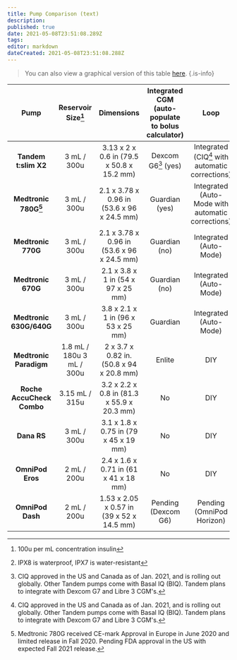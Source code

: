 ```yaml
---
title: Pump Comparison (text)
description: 
published: true
date: 2021-05-08T23:51:08.289Z
tags: 
editor: markdown
dateCreated: 2021-05-08T23:51:08.288Z
---
```


> You can also view a graphical version of this table [here](/comparison/pump-image).
{.is-info}

| **Pump**                  | **Reservoir Size[^ressize]** | **Dimensions**                             | **Integrated CGM (auto-populate to bolus calculator)** | **Loop**                                          | **User Interface**                       | **Quick Bolus** | **Battery**        | **Water Resistant[^waterresistance]** |
|:-------------------------:|:----------------------------:|:------------------------------------------:|:------------------------------------------------------:|:-------------------------------------------------:|:----------------------------------------:|:---------------:|:------------------:|:-------------------------------------:|
| **Tandem t:slim X2**      | 3 mL / 300u                  | 3.13 x 2 x 0.6 in (79.5 x 50.8 x 15.2 mm)  | Dexcom G6[^ciq] (yes)                                  | Integrated (CIQ[^ciq] with automatic corrections) | Touchscreen Buttons Phone App (display)  | Yes             | Rechargeable       | Yes, IPX7                             |
| **Medtronic 780G[^780g]** | 3 mL / 300u                  | 2.1 x 3.78 x 0.96 in (53.6 x 96 x 24.5 mm) | Guardian (yes)                                         | Integrated (Auto-Mode with automatic corrections) | Color Screen Buttons Phone App (display) | Yes             | AA                 | Yes, IPX8                             |
| **Medtronic 770G**        | 3 mL / 300u                  | 2.1 x 3.78 x 0.96 in (53.6 x 96 x 24.5 mm) | Guardian (no)                                          | Integrated (Auto-Mode)                            | Color Screen Buttons                     | Yes             | AA                 | Yes, IPX8                             |
| **Medtronic 670G**        | 3 mL / 300u                  | 2.1 x 3.8 x 1 in (54 x 97 x 25 mm)         | Guardian (no)                                          | Integrated (Auto-Mode)                            | Color Screen Buttons                     | Yes             | AA                 | Yes, IPX8                             |
| **Medtronic 630G/640G**   | 3 mL / 300u                  | 3.8 x 2.1 x 1 in (96 x 53 x 25 mm)         | Guardian                                               | Integrated (Auto-Mode)                            | Color Screen Buttons                     | Yes             | AA                 | Yes, IPX8                             |
| **Medtronic Paradigm**    | 1.8 mL / 180u 3 mL / 300u    | 2 x 3.7 x 0.82 in. (50.8 x 94 x 20.8 mm)   | Enlite                                                 | DIY                                               | Screen Buttons                           | Yes             | AAA                | Yes, IPX7                             |
| **Roche AccuCheck Combo** | 3.15 mL / 315u               | 3.2 x 2.2 x 0.8 in (81.3 x 55.9 x 20.3 mm) | No                                                     | DIY                                               | Screen Buttons                           | Yes             | AAA                | Yes, IPX8                             |
| **Dana RS**               | 3 mL / 300u                  | 3.1 x 1.8 x 0.75 in (79 x 45 x 19 mm)      | No                                                     | DIY                                               | Screen Buttons                           | Yes             | 3.6V Lithium       | Yes, IPX8                             |
| **OmniPod Eros**          | 2 mL / 200u                  | 2.4 x 1.6 x 0.71 in (61 x 41 x 18 mm)      | No                                                     | DIY                                               | PDM, Buttons                             | No              | AAA (PDM)          | Pods: IPX8, PDM: No                   |
| **OmniPod Dash**          | 2 mL / 200u                  | 1.53 x 2.05 x 0.57 in (39 x 52 x 14.5 mm)  | Pending (Dexcom G6)                                    | Pending (OmniPod Horizon)                         | PDM, Touchscreen                         | No              | Rechargeable (PDM) | Pods: IPX8, PDM: No                   |

[^ressize]: 100u per mL concentration insulin
[^ciq]: CIQ approved in the US and Canada as of Jan. 2021, and is rolling out globally. Other Tandem pumps come with Basal IQ (BIQ). Tandem plans to integrate with Dexcom G7 and Libre 3 CGM's.
[^waterresistance]: IPX8 is waterproof, IPX7 is water-resistant
[^780g]: Medtronic 780G received CE-mark Approval in Europe in June 2020 and limited release in Fall 2020. Pending FDA approval in the US with expected Fall 2021 release.